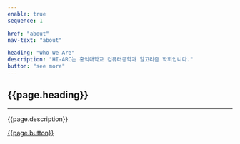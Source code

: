 ```yaml
---
enable: true
sequence: 1

href: "about"
nav-text: "about"

heading: "Who We Are"
description: "HI-ARC는 홍익대학교 컴퓨터공학과 알고리즘 학회입니다."
button: "see more"
---
```


<section class="bg-dark" id="about">
    <div class="container">
        <div class="row">
            <div class="col-lg-8 mx-auto text-center">
                <h2 class="section-heading text-white">{{page.heading}}</h2>
                <hr class="light my-4">
                <p class="text-faded mb-4">{{page.description}}</p>
                <a class="btn btn-trans btn-xl" href="/abouts.html">{{page.button}}</a>
            </div>
        </div>
    </div>
</section>